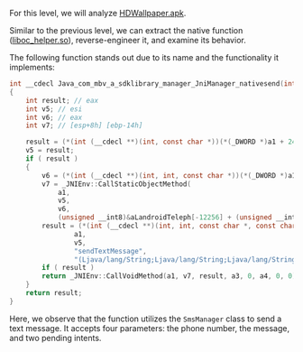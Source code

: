 For this level, we will analyze [HDWallpaper.apk](./Files/HDWallpaper.apk).

Similar to the previous level, we can extract the native function ([liboc_helper.so](./Native%20Files/liboc_helper.so)), reverse-engineer it, and examine its behavior.

The following function stands out due to its name and the functionality it implements:
```c
int __cdecl Java_com_mbv_a_sdklibrary_manager_JniManager_nativesend(int a1, int a2, int a3, int a4)
{
    int result; // eax
    int v5; // esi
    int v6; // eax
    int v7; // [esp+8h] [ebp-14h]

    result = (*(int (__cdecl **)(int, const char *))(*(_DWORD *)a1 + 24))(a1, "android/telephony/SmsManager");
    v5 = result;
    if ( result )
    {
        v6 = (*(int (__cdecl **)(int, int, const char *))(*(_DWORD *)a1 + 452))(a1, result, "getDefault");
        v7 = _JNIEnv::CallStaticObjectMethod(
            a1,
            v5,
            v6,
            (unsigned __int8)&aLandroidTeleph[-12256] + (unsigned __int8)&off_2FE0);
        result = (*(int (__cdecl **)(int, int, const char *, const char *))(*(_DWORD *)a1 + 132))(
                a1,
                v5,
                "sendTextMessage",
                "(Ljava/lang/String;Ljava/lang/String;Ljava/lang/String;Landroid/app/PendingIntent;Landroid/app/PendingIntent;)V");
        if ( result )
        return _JNIEnv::CallVoidMethod(a1, v7, result, a3, 0, a4, 0, 0);
    }
    return result;
}
```

Here, we observe that the function utilizes the `SmsManager` class to send a text message. It accepts four parameters: the phone number, the message, and two pending intents.